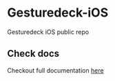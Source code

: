 # Gesturedeck-iOS
Gesturedeck iOS public repo

## Check docs

Checkout full documentation [here](https://navideck.github.io/Gesturedeck-iOS/documentation/gesturedeckios/gesturedeck/)